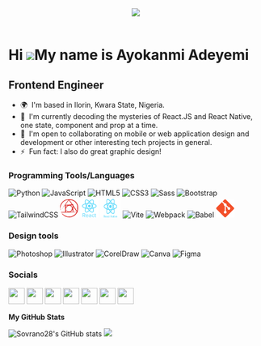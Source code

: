 <!--
**Sovrano28/Sovrano28** is a ✨ _special_ ✨ repository because its `README.md` (this file) appears on your GitHub profile.

Here are some ideas to get you started:

- 🔭 I’m currently working on ...
- 🌱 I’m currently learning ...
- 👯 I’m looking to collaborate on ...
- 🤔 I’m looking for help with ...
- 💬 Ask me about ...
- 📫 How to reach me: ...
- 😄 Pronouns: ...
- ⚡ Fun fact: ...
-->

<div id="header" align="center">
  <img src="https://media.giphy.com/media/WSBeyxvC1jH496xQGA/giphy.gif" width="200"/>
</div>

<div id="profile-view-counter" align="center">
  <img src="https://komarev.com/ghpvc/?username=Sovrano28&style=flat-square&color=blue" alt=""/>
</div>

# Hi ![](https://user-images.githubusercontent.com/18350557/176309783-0785949b-9127-417c-8b55-ab5a4333674e.gif)My name is Ayokanmi Adeyemi

## Frontend Engineer

- 🌍  I'm based in Ilorin, Kwara State, Nigeria.
- 🧠  I'm currently decoding the mysteries of React.JS and React Native, one state, component and prop at a time.
- 🤝  I'm open to collaborating on mobile or web application design and development or other interesting tech projects in general.
- ⚡  Fun fact: I also do great graphic design!

### Programming Tools/Languages

<p align="left">
<img src="https://raw.githubusercontent.com/danielcranney/readme-generator/main/public/icons/skills/python-colored.svg" width="36" height="36" alt="Python" />
<img src="https://raw.githubusercontent.com/danielcranney/readme-generator/main/public/icons/skills/javascript-colored.svg" width="36" height="36" alt="JavaScript" />
<img src="https://raw.githubusercontent.com/danielcranney/readme-generator/main/public/icons/skills/html5-colored.svg" width="36" height="36" alt="HTML5" />
<img src="https://raw.githubusercontent.com/danielcranney/readme-generator/main/public/icons/skills/css3-colored.svg" width="36" height="36" alt="CSS3" />
<img src="https://raw.githubusercontent.com/danielcranney/readme-generator/main/public/icons/skills/sass-colored.svg" width="36" height="36" alt="Sass" />
<img src="https://raw.githubusercontent.com/danielcranney/readme-generator/main/public/icons/skills/bootstrap-colored.svg" width="36" height="36" alt="Bootstrap" />
<img src="https://raw.githubusercontent.com/danielcranney/readme-generator/main/public/icons/skills/tailwindcss-colored.svg" width="36" height="36" alt="TailwindCSS" />
<img src="./img/postcss.png" width="36" height="36" alt="PostCSS" />
<img src="https://github.com/devicons/devicon/blob/master/icons/react/react-original-wordmark.svg"width="36" height="36" />
<img src="./img/react-native.svg" width="40" height="40" alt="React Native" />
<img src="https://raw.githubusercontent.com/danielcranney/readme-generator/main/public/icons/skills/vite-colored.svg" width="36" height="36" alt="Vite" />
<img src="https://raw.githubusercontent.com/danielcranney/readme-generator/main/public/icons/skills/webpack-colored.svg" width="36" height="36" alt="Webpack" />
<img src="https://raw.githubusercontent.com/danielcranney/readme-generator/main/public/icons/skills/babel-colored-dark.svg" width="36" height="36" alt="Babel" />
<img src="https://github.com/devicons/devicon/blob/master/icons/git/git-original.svg" title="Git" alt="Git" width="36" height="36"/>
&nbsp;

</p>

### Design tools

<p align="left">
<img src="https://raw.githubusercontent.com/danielcranney/readme-generator/main/public/icons/skills/photoshop-colored.svg" width="36" height="36" alt="Photoshop" />
<img src="https://raw.githubusercontent.com/danielcranney/readme-generator/main/public/icons/skills/illustrator-colored.svg" width="36" height="36" alt="Illustrator" />
<img width="36" height="36" src="https://img.icons8.com/fluency/48/coreldraw-2021.png" alt="CorelDraw"/>
<img src="https://img.icons8.com/fluency/36/null/canva.png" width="36" height="36" alt="Canva" />
<img src="https://raw.githubusercontent.com/danielcranney/readme-generator/main/public/icons/skills/figma-colored.svg" width="36" height="36" alt="Figma" />
</p>

### Socials

<p align="left"> <a href="https://www.behance.com/ayokanmiadeyemi" target="_blank" rel="noreferrer"><img src="https://raw.githubusercontent.com/danielcranney/readme-generator/main/public/icons/socials/behance.svg" width="32" height="32" /></a> <a href="https://www.codepen.io/Sovrano28" target="_blank" rel="noreferrer"><img src="https://raw.githubusercontent.com/danielcranney/readme-generator/main/public/icons/socials/codepen.svg" width="32" height="32" /></a> <a href="https://discord.com/users/sovrascript" target="_blank" rel="noreferrer"><img src="https://raw.githubusercontent.com/danielcranney/readme-generator/main/public/icons/socials/discord.svg" width="32" height="32" /></a> <a href="https://www.github.com/Sovrano28" target="_blank" rel="noreferrer"><img src="https://raw.githubusercontent.com/danielcranney/readme-generator/main/public/icons/socials/github.svg" width="32" height="32" /></a> <a href="http://www.instagram.com/sovrano_gfx" target="_blank" rel="noreferrer"><img src="https://raw.githubusercontent.com/danielcranney/readme-generator/main/public/icons/socials/instagram.svg" width="32" height="32" /></a> <a href="https://www.linkedin.com/in/ayokanmi-adeyemi-a598b5237" target="_blank" rel="noreferrer"><img src="https://raw.githubusercontent.com/danielcranney/readme-generator/main/public/icons/socials/linkedin.svg" width="32" height="32" /></a> <a href="https://www.twitter.com/ayokanmi_1" target="_blank" rel="noreferrer"><img src="https://raw.githubusercontent.com/danielcranney/readme-generator/main/public/icons/socials/twitter.svg" width="32" height="32" /></a></p>

<b>My GitHub Stats</b>

<img src="https://github-readme-stats.vercel.app/api?username=Sovrano28&show_icons=true&hide=&count_private=true&title_color=f97316&text_color=f97316a&icon_color=a855f7&bg_color=000000&hide_border=true&show_icons=true" alt="Sovrano28's GitHub stats" />

<img src="https://github-readme-streak-stats.herokuapp.com/?user=Sovrano28&stroke=bbbbbb&background=000000&ring=f97316&fire=f97316&currStreakNum=bbbbbb&currStreakLabel=f97316&sideNums=bbbbbb&sideLabels=bbbbbb&dates=bbbbbb&hide_border=true" />

<!-- [![Top Langs](https://github-readme-stats.vercel.app/api/top-langs/?username=Sovrano28&layout=compact)](https://github.com/anuraghazra/github-readme-stats) -->
